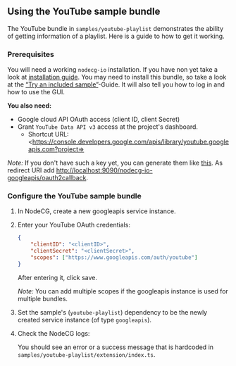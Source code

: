 ## Using the YouTube sample bundle

The YouTube bundle in `samples/youtube-playlist` demonstrates the ability of
getting information of a playlist. Here is a guide to how to get it working.

### Prerequisites

You will need a working `nodecg-io` installation. If you have non yet take a
look at [installation guide](../getting_started/install.md). You may need to
install this bundle, so take a look at the
[“Try an included sample”](../getting_started/try_example_bundle.md)-Guide. It
will also tell you how to log in and how to use the GUI.

**You also need:**

-   Google cloud API OAuth access (client ID, client Secret)
-   Grant `YouTube Data API v3` access at the project's dashboard.
    -   Shortcut URL:
        <https://console.developers.google.com/apis/library/youtube.googleapis.com?project=<project-id>>

_Note:_ If you don't have such a key yet, you can generate them like
[this](https://developers.google.com/identity/protocols/oauth2/web-server#creatingcred).
As redirect URI add <http://localhost:9090/nodecg-io-googleapis/oauth2callback>.

### Configure the YouTube sample bundle

1. In NodeCG, create a new googleapis service instance.

2. Enter your YouTube OAuth credentials:

    ```json
    {
        "clientID": "<clientID>",
        "clientSecret": "<clientSecret>",
        "scopes": ["https://www.googleapis.com/auth/youtube"]
    }
    ```

    After entering it, click save.

    _Note:_ You can add multiple scopes if the googleapis instance is used for
    multiple bundles.

3. Set the sample's (`youtube-playlist`) dependency to be the newly created
   service instance (of type `googleapis`).

4. Check the NodeCG logs:

    You should see an error or a success message that is hardcoded in
    `samples/youtube-playlist/extension/index.ts`.
